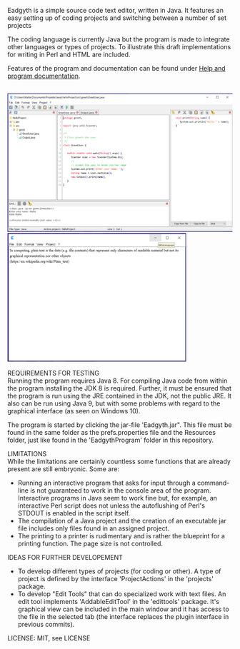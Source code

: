 <p>Eadgyth is a simple source code text editor, written in Java. It features an easy setting
up of coding projects and switching between a number of set projects
<p>
The coding language is currently Java but the program is made to integrate other languages
or types of projects. To illustrate this draft implementations for writing in Perl and HTML
are included.
<p>Features of the program and documentation can be found under
<a href="https://eadgyth.github.io/Programming-Editor/">Help and program documentation</a>.
<br><br>
<p>
<img src="docs/images/Windows10SystemLAF.png" width="600"/>
<img src="docs/images/SimpleEditorView.png" width="400"/>
<br>
<p>
REQUIREMENTS FOR TESTING<br>
Running the program requires Java 8. For compiling Java code from within the program installing
the JDK 8 is required. Further, it must be ensured that the program is run using the JRE contained
in the JDK, not the public JRE. It also can be run using Java 9, but with some problems with regard
to the graphical interface (as seen on Windows 10).
<p>
The program is started by clicking the jar-file 'Eadgyth.jar". This file  must be found in the
same folder as the prefs.properties file and the Resources folder, just like found in the
'EadgythProgram' folder in this repository.
<p>
LIMITATIONS<br>
While the limitations are certainly countless some functions that are already present are still
embryonic. Some are:
<ul>
<li>Running an interactive program that asks for input through a command-line is not guaranteed
    to work in the console area of the program. Interactive programs in Java seem to work fine but,
    for example, an interactive Perl script does not unless the autoflushing of Perl's STDOUT is
    enabled in the script itself.</li>
<li>The compilation of a Java project and the creation of an executable jar file includes only files
    found in an assigned project.</li>
<li>The printing to a printer is rudimentary and is rather the blueprint for a printing function.
    The page size is not controlled.</li>
</ul>
<p>
IDEAS FOR FURTHER DEVELOPEMENT<br>
<ul>
<li>To develop different types of projects (for coding or other). A type of project is defined by
   the interface 'ProjectActions' in the 'projects' package.</li>
<li>To develop "Edit Tools" that can do specialized work with text files. An edit tool implements
   'AddableEditTool' in the 'edittools' package. It's graphical view can be included in the main 
   window and it has access to the file in the selected tab (the interface replaces the plugin
   interface in previous commits).</li>
</ul>
<p>
LICENSE: MIT, see LICENSE<br>
